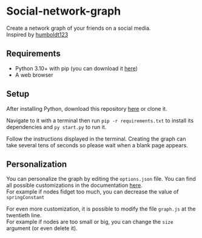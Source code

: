 
# Social-network-graph

 Create a network graph of your friends on a social media.  
 Inspired by [humboldt123](https://github.com/humboldt123/mutuals)

## Requirements

- Python 3.10+ with pip (you can download it [here](https://www.python.org/downloads/))
- A web browser

## Setup

After installing Python, download this repository [here](https://github.com/arnaud-ma/friends-network-graph/archive/refs/heads/main.zip) or clone it.  

Navigate to it with a terminal then run ```pip -r requirements.txt``` to install its dependencies and ```py start.py``` to run it.

Follow the instructions displayed in the terminal. Creating the graph can take several tens of seconds so please wait when a blank page appears.

## Personalization

You can personalize the graph by editing the ```options.json``` file. You can find all possible customizations in the documentation [here](https://visjs.github.io/vis-network/docs/network/#options).  
For example if nodes fidget too much, you can decrease the value of ```springConstant```

For even more customization, it is possible to modify the file ```graph.js``` at the twentieth line.  
For example if nodes are too small or big, you can change the ```size``` argument (or even delete it).
